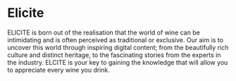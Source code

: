 # Elicite
ELICITE is born out of the realisation that the world of wine can be intimidating and is often perceived as traditional or exclusive. Our aim is to uncover this world through inspiring digital content; from the beautifully rich culture and distinct heritage, to the fascinating stories from the experts in the industry. ELCITE is your key to gaining the knowledge that will allow you to appreciate every wine you drink. 
